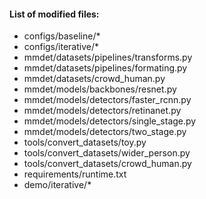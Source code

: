 #### List of modified files:
 * configs/baseline/*
 * configs/iterative/*
 * mmdet/datasets/pipelines/transforms.py
 * mmdet/datasets/pipelines/formating.py
 * mmdet/datasets/crowd_human.py
 * mmdet/models/backbones/resnet.py
 * mmdet/models/detectors/faster_rcnn.py
 * mmdet/models/detectors/retinanet.py
 * mmdet/models/detectors/single_stage.py
 * mmdet/models/detectors/two_stage.py
 * tools/convert_datasets/toy.py
 * tools/convert_datasets/wider_person.py
 * tools/convert_datasets/crowd_human.py
 * requirements/runtime.txt
 * demo/iterative/*